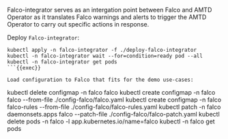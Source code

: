 
Falco-integrator serves as an intergation point between Falco and AMTD Operator as it translates Falco warnings and alerts to trigger the AMTD Operator to carry out specific actions in response.

Deploy `Falco-integrator`:

```
kubectl apply -n falco-integrator -f ./deploy-falco-integrator
kubectl -n falco-integrator wait --for=condition=ready pod --all
kubectl -n falco-integrator get pods
```{{exec}}

Load configuration to Falco that fits for the demo use-cases:
```
kubectl delete configmap -n falco falco
kubectl create configmap -n falco falco --from-file ./config-falco/falco.yaml
kubectl create configmap -n falco falco-rules --from-file ./config-falco/falco-rules.yaml
kubectl patch -n falco daemonsets.apps falco --patch-file ./config-falco/falco-patch.yaml
kubectl delete pods -n falco -l app.kubernetes.io/name=falco
kubectl -n falco get pods
```{{exec}}

